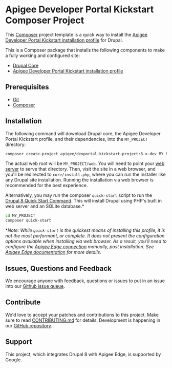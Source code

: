 # Apigee Developer Portal Kickstart Composer Project

This [Composer](https://getcomposer.org) project template is a quick way to install the [Apigee Developer Portal Kickstart installation profile](https://www.drupal.org/project/apigee_devportal_kickstart) for Drupal.

This is a Composer package that installs the following components to make a fully working and configured site:

* [Drupal Core](https://www.drupal.org)
* [Apigee Developer Portal Kickstart installation profile](https://www.drupal.org/project/apigee_devportal_kickstart)

## Prerequisites

* [Git](https://git-scm.com)
* [Composer](https://getcomposer.org)

## Installation

The following command will download Drupal core, the Apigee Developer Portal Kickstart profile, and their dependencies, into the `MY_PROJECT` directory:

```sh
composer create-project apigee/devportal-kickstart-project:8.x-dev MY_PROJECT
```

The actual web root will be `MY_PROJECT/web`. You will need to point your [web server](https://www.drupal.org/docs/develop/local-server-setup) to serve that directory. Then, visit the site in a web browser, and you'll be redirected to `core/install.php`, where you can run the installer like any Drupal site installation. Running the installation via web browser is recommended for the best experience.

Alternatively, you may run the composer `quick-start` script to run the [Drupal 8 Quick Start Command](https://www.drupal.org/docs/8/install/drupal-8-quick-start-command). This will install Drupal using PHP's built in web server and an SQLite database.*

```sh
cd MY_PROJECT
composer quick-start
```

**Note: While `quick-start` is the quickest means of installing this profile, it is not the most performant, or complete. It does not present the configuration options available when installing via web browser. As a result, you'll need to configure the [Apigee Edge connection](https://www.drupal.org/docs/8/modules/apigee-edge/configure-the-connection-to-apigee-edge) manually, post installation. See [Apigee Edge documentation](https://www.drupal.org/docs/8/modules/apigee-edge) for more details.*

## Issues, Questions and Feedback

We encourage anyone with feedback, questions or issues to put in an issue into our [Github issue queue](https://github.com/apigee/devportal-kickstart-project-composer/issues).

## Contribute

We'd love to accept your patches and contributions to this project. Make sure to read [CONTRIBUTING.md](CONTRIBUTING.md) for details. Development is happening in our [GitHub repository](https://github.com/apigee/devportal-kickstart-project-composer).

## Support

This project, which integrates Drupal 8 with Apigee Edge, is supported by Google.
